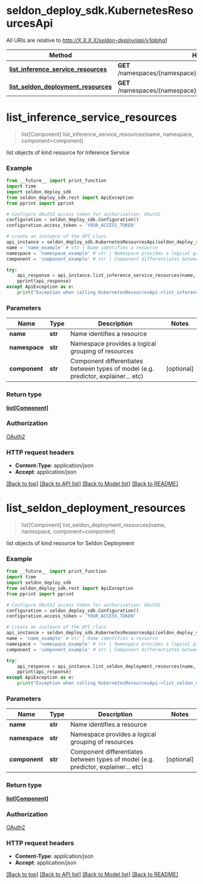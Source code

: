 # seldon_deploy_sdk.KubernetesResourcesApi

All URIs are relative to *http://X.X.X.X/seldon-deploy/api/v1alpha1*

Method | HTTP request | Description
------------- | ------------- | -------------
[**list_inference_service_resources**](KubernetesResourcesApi.md#list_inference_service_resources) | **GET** /namespaces/{namespace}/inferenceservices/{name}/resources | 
[**list_seldon_deployment_resources**](KubernetesResourcesApi.md#list_seldon_deployment_resources) | **GET** /namespaces/{namespace}/seldondeployments/{name}/resources | 


# **list_inference_service_resources**
> list[Component] list_inference_service_resources(name, namespace, component=component)



list objects of kind resource for Inference Service

### Example
```python
from __future__ import print_function
import time
import seldon_deploy_sdk
from seldon_deploy_sdk.rest import ApiException
from pprint import pprint

# Configure OAuth2 access token for authorization: OAuth2
configuration = seldon_deploy_sdk.Configuration()
configuration.access_token = 'YOUR_ACCESS_TOKEN'

# create an instance of the API class
api_instance = seldon_deploy_sdk.KubernetesResourcesApi(seldon_deploy_sdk.ApiClient(configuration))
name = 'name_example' # str | Name identifies a resource
namespace = 'namespace_example' # str | Namespace provides a logical grouping of resources
component = 'component_example' # str | Component differentiates between types of model (e.g. predictor, explainer... etc) (optional)

try:
    api_response = api_instance.list_inference_service_resources(name, namespace, component=component)
    pprint(api_response)
except ApiException as e:
    print("Exception when calling KubernetesResourcesApi->list_inference_service_resources: %s\n" % e)
```

### Parameters

Name | Type | Description  | Notes
------------- | ------------- | ------------- | -------------
 **name** | **str**| Name identifies a resource | 
 **namespace** | **str**| Namespace provides a logical grouping of resources | 
 **component** | **str**| Component differentiates between types of model (e.g. predictor, explainer... etc) | [optional] 

### Return type

[**list[Component]**](Component.md)

### Authorization

[OAuth2](../README.md#OAuth2)

### HTTP request headers

 - **Content-Type**: application/json
 - **Accept**: application/json

[[Back to top]](#) [[Back to API list]](../README.md#documentation-for-api-endpoints) [[Back to Model list]](../README.md#documentation-for-models) [[Back to README]](../README.md)

# **list_seldon_deployment_resources**
> list[Component] list_seldon_deployment_resources(name, namespace, component=component)



list objects of kind resource for Seldon Deployment

### Example
```python
from __future__ import print_function
import time
import seldon_deploy_sdk
from seldon_deploy_sdk.rest import ApiException
from pprint import pprint

# Configure OAuth2 access token for authorization: OAuth2
configuration = seldon_deploy_sdk.Configuration()
configuration.access_token = 'YOUR_ACCESS_TOKEN'

# create an instance of the API class
api_instance = seldon_deploy_sdk.KubernetesResourcesApi(seldon_deploy_sdk.ApiClient(configuration))
name = 'name_example' # str | Name identifies a resource
namespace = 'namespace_example' # str | Namespace provides a logical grouping of resources
component = 'component_example' # str | Component differentiates between types of model (e.g. predictor, explainer... etc) (optional)

try:
    api_response = api_instance.list_seldon_deployment_resources(name, namespace, component=component)
    pprint(api_response)
except ApiException as e:
    print("Exception when calling KubernetesResourcesApi->list_seldon_deployment_resources: %s\n" % e)
```

### Parameters

Name | Type | Description  | Notes
------------- | ------------- | ------------- | -------------
 **name** | **str**| Name identifies a resource | 
 **namespace** | **str**| Namespace provides a logical grouping of resources | 
 **component** | **str**| Component differentiates between types of model (e.g. predictor, explainer... etc) | [optional] 

### Return type

[**list[Component]**](Component.md)

### Authorization

[OAuth2](../README.md#OAuth2)

### HTTP request headers

 - **Content-Type**: application/json
 - **Accept**: application/json

[[Back to top]](#) [[Back to API list]](../README.md#documentation-for-api-endpoints) [[Back to Model list]](../README.md#documentation-for-models) [[Back to README]](../README.md)

